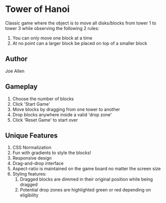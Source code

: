 # Tower of Hanoi

Classic game where the object is to move all disks/blocks from tower 1 to tower 3 while observing the following 2 rules:
  1. You can only move one block at a time
  2. At no point can a larger block be placed on top of a smaller block

## Author

Joe Allen

## Gameplay

1. Choose the number of blocks
2. Click 'Start Game'
3. Move blocks by dragging from one tower to another
4. Drop blocks anywhere inside a valid 'drop zone'
5. Click 'Reset Game' to start over

## Unique Features

1. CSS Normalization
2. Fun with gradients to style the blocks!
3. Responsive design
4. Drag-and-drop interface
5. Aspect-ratio is maintained on the game board no matter the screen size
6. Styling features:
    1. Dragged blocks are dimmed in their original position while being dragged
    2. Potential drop zones are highlighted green or red depending on eligibility
